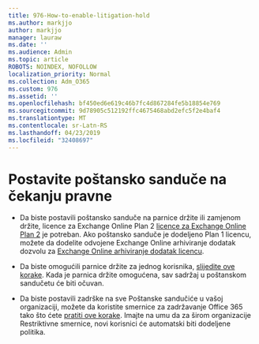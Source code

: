 ```yaml
---
title: 976-How-to-enable-litigation-hold
ms.author: markjjo
author: markjjo
manager: lauraw
ms.date: ''
ms.audience: Admin
ms.topic: article
ROBOTS: NOINDEX, NOFOLLOW
localization_priority: Normal
ms.collection: Adm_O365
ms.custom: 976
ms.assetid: ''
ms.openlocfilehash: bf450ed6e619c46b7fc4d867284fe5b18854e769
ms.sourcegitcommit: 9d78905c512192ffc4675468abd2efc5f2e4baf4
ms.translationtype: MT
ms.contentlocale: sr-Latn-RS
ms.lasthandoff: 04/23/2019
ms.locfileid: "32408697"
---
```

# <a name="place-a-mailbox-on-legal-hold"></a>Postavite poštansko sanduče na čekanju pravne

- Da biste postavili poštansko sanduče na parnice držite ili zamjenom držite, licence za Exchange Online Plan 2 [licence za Exchange Online Plan 2](https://docs.microsoft.com/office365/servicedescriptions/office-365-platform-service-description/office-365-plan-options) je potreban. Ako poštansko sanduče je dodeljeno Plan 1 licencu, možete da dodelite odvojene Exchange Online arhiviranje dodatak dozvolu za [Exchange Online arhiviranje dodatak licencu](https://docs.microsoft.com/office365/servicedescriptions/exchange-online-archiving-service-description).

- Da biste omogućili parnice držite za jednog korisnika, [slijedite ove korake](https://docs.microsoft.com/office365/SecurityCompliance/place-a-mailbox-on-litigation-hold). Kada je parnica držite omogućena, sav sadržaj u poštanskom sandučetu će biti očuvan.

- Da biste postavili zadrške na sve Poštanske sandučiće u vašoj organizaciji, možete da koristite smernice za zadržavanje Office 365 tako što ćete [pratiti ove korake](https://docs.microsoft.com/office365/securitycompliance/retention-policies#applying-a-retention-policy-to-an-entire-organization-or-specific-locations). Imajte na umu da za širom organizacije Restriktivne smernice, novi korisnici će automatski biti dodeljene politika.

